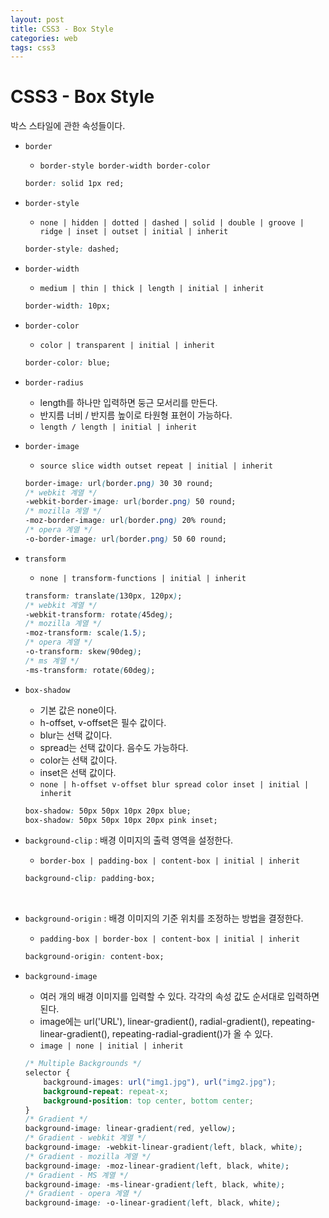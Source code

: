 ```yaml
---
layout: post
title: CSS3 - Box Style
categories: web
tags: css3
---
```


# CSS3 - Box Style

박스 스타일에 관한 속성들이다.

- `border`

  - `border-style border-width border-color`

  ```css
  border: solid 1px red;
  ```

- `border-style`

  - `none | hidden | dotted | dashed | solid | double | groove | ridge | inset | outset | initial | inherit`

  ```css
  border-style: dashed;
  ```

- `border-width`

  - `medium | thin | thick | length | initial | inherit`

  ```css
  border-width: 10px;
  ```

- `border-color`

  - `color | transparent | initial | inherit`

  ```css
  border-color: blue;
  ```

- `border-radius`

  - length를 하나만 입력하면 둥근 모서리를 만든다.
  - 반지름 너비 / 반지름 높이로 타원형 표현이 가능하다.
  - `length / length | initial | inherit`

- `border-image`

  - `source slice width outset repeat | initial | inherit`

  ```css
  border-image: url(border.png) 30 30 round;
  /* webkit 계열 */
  -webkit-border-image: url(border.png) 50 round;
  /* mozilla 계열 */
  -moz-border-image: url(border.png) 20% round;
  /* opera 계열 */
  -o-border-image: url(border.png) 50 60 round;
  ```

- `transform`

  - `none | transform-functions | initial | inherit`

  ```css
  transform: translate(130px, 120px);
  /* webkit 계열 */
  -webkit-transform: rotate(45deg);
  /* mozilla 계열 */
  -moz-transform: scale(1.5);
  /* opera 계열 */
  -o-transform: skew(90deg);
  /* ms 계열 */
  -ms-transform: rotate(60deg);
  ```

- `box-shadow`

  - 기본 값은 none이다.
  - h-offset, v-offset은 필수 값이다.
  - blur는 선택 값이다.
  - spread는 선택 값이다. 음수도 가능하다.
  - color는 선택 값이다.
  - inset은 선택 값이다.
  - `none | h-offset v-offset blur spread color inset | initial | inherit`

  ```css
  box-shadow: 50px 50px 10px 20px blue;
  box-shadow: 50px 50px 10px 20px pink inset;
  ```

- `background-clip` : 배경 이미지의 출력 영역을 설정한다.

  - `border-box | padding-box | content-box | initial | inherit`

  ```css
  background-clip: padding-box;
  ```

  ​

- `background-origin` : 배경 이미지의 기준 위치를 조정하는 방법을 결정한다.

  - `padding-box | border-box | content-box | initial | inherit`

  ```css
  background-origin: content-box;
  ```

- `background-image`

  - 여러 개의 배경 이미지를 입력할 수 있다. 각각의 속성 값도 순서대로 입력하면 된다.
  - image에는 url('URL'), linear-gradient(), radial-gradient(), repeating-linear-gradient(), repeating-radial-gradient()가 올 수 있다.
  - `image | none | initial | inherit`

  ```css
  /* Multiple Backgrounds */
  selector {
      background-images: url("img1.jpg"), url("img2.jpg");
      background-repeat: repeat-x;
      background-position: top center, bottom center;
  }
  /* Gradient */
  background-image: linear-gradient(red, yellow);
  /* Gradient - webkit 계열 */
  background-image: -webkit-linear-gradient(left, black, white);
  /* Gradient - mozilla 계열 */
  background-image: -moz-linear-gradient(left, black, white);
  /* Gradient - MS 계열 */
  background-image: -ms-linear-gradient(left, black, white);
  /* Gradient - opera 계열 */
  background-image: -o-linear-gradient(left, black, white);
  ```

  ​


